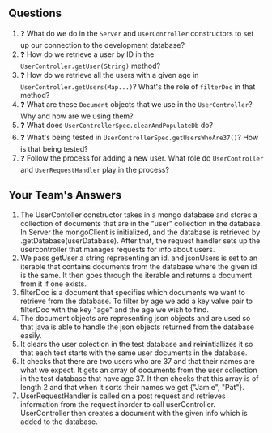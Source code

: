## Questions

1. :question: What do we do in the `Server` and `UserController` constructors
to set up our connection to the development database?
1. :question: How do we retrieve a user by ID in the `UserController.getUser(String)` method?
1. :question: How do we retrieve all the users with a given age 
in `UserController.getUsers(Map...)`? What's the role of `filterDoc` in that
method?
1. :question: What are these `Document` objects that we use in the `UserController`? 
Why and how are we using them?
1. :question: What does `UserControllerSpec.clearAndPopulateDb` do?
1. :question: What's being tested in `UserControllerSpec.getUsersWhoAre37()`?
How is that being tested?
1. :question: Follow the process for adding a new user. What role do `UserController` and 
`UserRequestHandler` play in the process?

## Your Team's Answers

1. The UserContoller constructor takes in a mongo database and stores a collection of documents that are in the "user" collection in the 
database. In Server the mongoClient is initialized, and the database is retrieved by .getDatabase(userDatabase). After that,
the request handler sets up the usercontroller that manages requests for info about users. 
1. We pass getUser a string representing an id. and jsonUsers is set to an iterable that contains documents from the database
 where the given id is the same. It then goes through the iterable and returns a document from it if one exists.
1. filterDoc is a document that specifies which documents we want to retrieve from the database. To filter by age we add a key value pair to 
filterDoc with the key "age" and the age we wish to find.
1. The document objects are representing json objects and are used so that java is able to handle the json objects returned from the database easily.
1. It clears the user colection in the test database and reinintiallizes it so that each test starts with the same user documents in the database.
1. It checks that there are two users who are 37 and that their names are what we expect. It gets an array of documents from the user collection in the test database that
have age 37. It then checks that this array is of length 2 and that when it sorts their names we get {"Jamie", "Pat"}.
1. UserRequestHandler is called on a post request and retrieves information from the request inorder to call userController.
UserController then creates a document with the given info which is added to the database.
